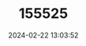 ---
title: "155525"
category: "Bythiospeum sterkianum"
draft: false
date: 2024-02-22 13:03:52
languages:
  German: ["Sterkis Brunnenschnecke"]
---